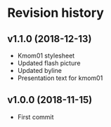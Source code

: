 Revision history
==================

v1.1.0 (2018-12-13)
--------------------
* Kmom01 stylesheet
* Updated flash picture
* Updated byline
* Presentation text for kmom01


v1.0.0 (2018-11-15)
--------------------
* First commit

